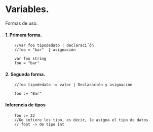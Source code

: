 # Variables.
Formas de uso.
#### 1. Primera forma.
		//var foo tipodedato | declaraci´ón
		//foo = "bar"  | asignación
		
		var foo string
		foo = "bar"
#### 2. Segunda forma.
		//foo tipodedato := valor | Declaración y asignación
		
		foo := "Bar"
#### Inferencia de tipos
		foo := 22
		//Go infiere los tipo, es decir, le asigna el tipo de datos
		// foot -> de tipo int